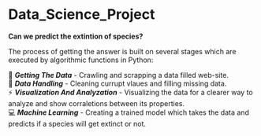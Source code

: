 # Data_Science_Project
**Can we predict the extintion of species?**  

The process of getting the answer is built on several stages which are executed by algorithmic functions in Python:  

🌱 **_Getting The Data_** - Crawling and scrapping a data filled web-site.  
🔭 **_Data Handling_** - Cleaning currupt vlaues and filling missing data.  
⚡ **_Visualization And Analyzation_** - Visualizing the data for a clearer way to analyze and show corraletions between its properties.  
:computer: **_Machine Learning_** - Creating a trained model which takes the data and predicts if a species will get extinct or not.   
